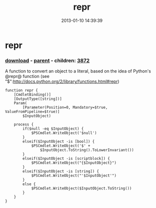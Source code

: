 ﻿---
pid:            3871
poster:         Kyle A Eppler
title:          repr
date:           2013-01-10 14:39:39
format:         posh
parent:         3870
parent:         3870
children:       3872
---

# repr

### [download](3871.ps1) - [parent](3870.md) - children: [3872](3872.md)

A function to convert an object to a literal, based on the idea of Python's @repr@ function (see "$":http://docs.python.org/2/library/functions.html#repr)

```posh
function repr {
    [CmdletBinding()]
    [OutputType([string])]
    Param(
        [Parameter(Position=0, Mandatory=$true, ValueFromPipeline=$true)]
        $InputObject)

    process {
        if($null -eq $InputObject) {
            $PSCmdlet.WriteObject('$null')
        }
        elseif($InputObject -is [bool]) {
            $PSCmdlet.WriteObject('$' +
                $InputObject.ToString().ToLowerInvariant())
        }
        elseif($InputObject -is [scriptblock]) {
            $PSCmdlet.WriteObject("{$InputObject}")
        }
        elseif($InputObject -is [string]) {
            $PSCmdlet.WriteObject("'$InputObject'")
        }
        else {
            $PSCmdlet.WriteObject($InputObject.ToString())
        }
    }
}
```
